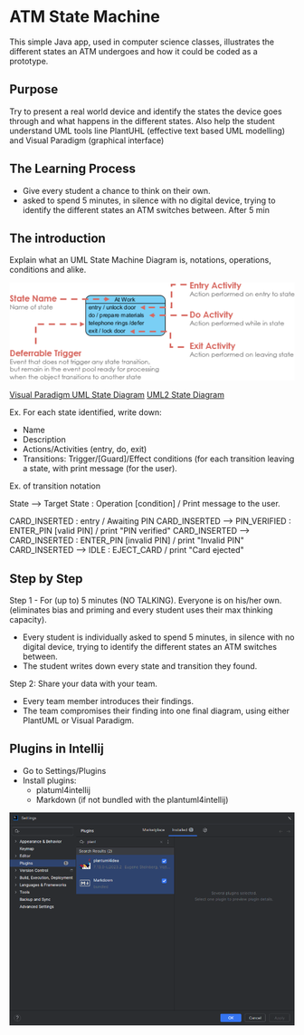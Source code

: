 # ATM State Machine
This simple Java app, used in computer science classes, illustrates the different states an ATM undergoes and how it could be coded as a prototype.

## Purpose
Try to present a real world device and identify the states the device goes through and what happens in the different states.
Also help the student understand UML tools line PlantUHL (effective text based UML modelling) and Visual Paradigm (graphical interface)

## The Learning Process
- Give every student a chance to think on their own.
- asked to spend 5 minutes, in silence with no digital device, trying to identify the different states an ATM switches between.
After 5 min

## The introduction
Explain what an UML State Machine Diagram is, notations, operations, conditions and alike.

![State Notations](/images/state-notations.png)

[Visual Paradigm UML State Diagram](https://www.visual-paradigm.com/guide/uml-unified-modeling-language/what-is-state-machine-diagram/)
[UML2 State Diagram](https://sparxsystems.com/resources/tutorials/uml2/state-diagram.html)

Ex. For each state identified, write down:
- Name
- Description
- Actions/Activities (entry, do, exit) 
- Transitions: Trigger/[Guard]/Effect conditions (for each transition leaving a state, with print message (for the user).

Ex. of transition notation

State --> Target State : Operation [condition] / Print message to the user.

CARD_INSERTED : entry / Awaiting PIN
CARD_INSERTED --> PIN_VERIFIED : ENTER_PIN [valid PIN] / print "PIN verified"
CARD_INSERTED --> CARD_INSERTED : ENTER_PIN [invalid PIN] / print "Invalid PIN"
CARD_INSERTED --> IDLE : EJECT_CARD / print "Card ejected"

## Step by Step
Step 1 - For (up to) 5 minutes (NO TALKING). Everyone is on his/her own. (eliminates bias and priming and every student uses their max thinking capacity).
- Every student is individually asked to spend 5 minutes, in silence with no digital device, trying to identify the different states an ATM switches between.
- The student writes down every state and transition they found.

Step 2: Share your data with your team.
- Every team member introduces their findings.
- The team compromises their finding into one final diagram, using either PlantUML or Visual Paradigm.

## Plugins in Intellij
- Go to Settings/Plugins
- Install plugins:
  - platuml4intellij
  - Markdown (if not bundled with the plantuml4intellij)

![Intellij Plugins](/images/intellij-plugins.png)